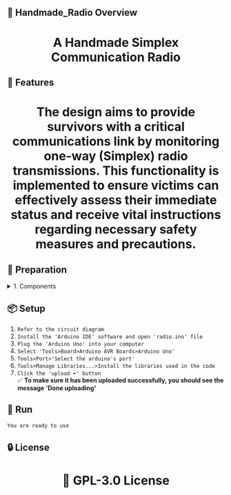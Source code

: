 <!-- Proje-Resmi -->

## 👀 Handmade_Radio Overview  
<h1 align="center">A Handmade Simplex Communication Radio</h1>  


## 🚀 Features  
<h1 align="center">The design aims to provide survivors with a critical communications link by monitoring one-way (Simplex) radio transmissions. This functionality is implemented to ensure victims can effectively assess their immediate status and receive vital instructions regarding necessary safety measures and precautions.</h1>  


## 🔎 Preparation
<details>
<summary>1. Components</summary>
'1' Arduino Uno<br>
'1' Radio Module (TEA 5767)<br>
'1' Potentiometer __to be able to change our frequency__<br>
'1' Infrared (IR) Sensor **Because minor interferences can affect the potentiometer value, it only serves to change the frequency when we trigger it with our finger**
</details>


## 📦 Setup 
1. `Refer to the circuit diagram`
2. `Install the 'Arduino IDE' software and open 'radio.ino' file`
3. `Plug the 'Arduino Uno' into your computer`
4. `Select 'Tools>Board>Arduino AVR Boards>Arduino Uno'`
5. `Tools>Port>'Select the arduino's port'`
6. `Tools>Manage Libraries...>Install the libraries used in the code`
7. `Click the 'upload ➡️' button`  
✅ **To make sure it has been uploaded successfully, you should see the message 'Done uploading'**  


## 🎉 Run  
`You are ready to use`


## 🔒 License  
<h1 align="center">📜 GPL-3.0 License</h1>  
